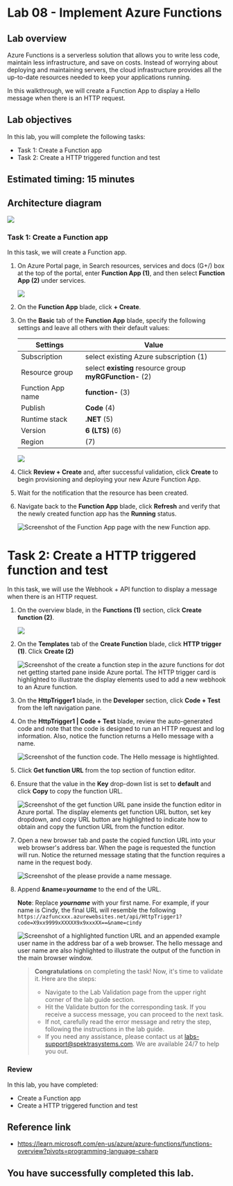 # Lab 08 - Implement Azure Functions

## Lab overview

Azure Functions is a serverless solution that allows you to write less code, maintain less infrastructure, and save on costs. Instead of worrying about deploying and maintaining servers, the cloud infrastructure provides all the up-to-date resources needed to keep your applications running.

In this walkthrough, we will create a Function App to display a Hello message when there is an HTTP request.

## Lab objectives

In this lab, you will complete the following tasks:

+ Task 1: Create a Function app
+ Task 2: Create a HTTP triggered function and test

## Estimated timing: 15 minutes

## Architecture diagram

![](../images/az900lab08.PNG) 

### Task 1: Create a Function app

In this task, we will create a Function app.

1. On Azure Portal page, in Search resources, services and docs (G+/) box at the top of the portal, enter **Function App (1)**, and then select **Function App (2)** under services.

    ![](../images/lab8-image1.png)
      
1. On the **Function App** blade, click **+ Create**.

1. On the **Basic** tab of the **Function App** blade, specify the following settings and leave all others with their default values: 

    | Settings | Value |
    | -- | --|
    | Subscription | select existing Azure subscription (1) |
    | Resource group | select **existing** resource group **myRGFunction-<inject key="DeploymentID" enableCopy="false"/>**  (2)|
    | Function App name | **function-<inject key="DeploymentID" enableCopy="false"/>** (3)|
    | Publish | **Code** (4)|
    | Runtime stack | **.NET** (5)|
    | Version | **6 (LTS)** (6)|
    | Region | **<inject key="Region" enableCopy="false"/>** (7)|
    
    ![](../images/funcl8.1.png)
    
1. Click **Review + Create** and, after successful validation, click **Create** to begin provisioning and deploying your new Azure Function App.

1. Wait for the notification that the resource has been created.

1. Navigate back to the **Function App** blade, click **Refresh** and verify that the newly created function app has the **Running** status. 

    ![Screenshot of the Function App page with the new Function app.](../images/az-204_03-01.png)

# Task 2: Create a HTTP triggered function and test

In this task, we will use the Webhook + API function to display a message when there is an HTTP request. 

1. On the overview blade, in the **Functions (1)** section, click **Create function (2)**.

    ![](../images/creatfunc.png)

1. On the **Templates** tab of the **Create Function** blade, click **HTTP trigger (1)**. Click **Create (2)**  

    ![Screenshot of the create a function step in the azure functions for dot net getting started pane inside Azure portal. The HTTP trigger card is highlighted to illustrate the display elements used to add a new webhook to an Azure function.](../images/function02.png)

1. On the **HttpTrigger1** blade, in the **Developer** section, click **Code + Test** from the left navigation pane. 

1. On the **HttpTrigger1 \| Code + Test** blade, review the auto-generated code and note that the code is designed to run an HTTP request and log information. Also, notice the function returns a Hello message with a name. 

    ![Screenshot of the function code. The Hello message is hightlighted.](../images/az-204_03-04.png)

1. Click **Get function URL** from the top section of function editor. 

1. Ensure that the value in the **Key** drop-down list is set to **default** and click **Copy** to copy the function URL. 

    ![Screenshot of the get function URL pane inside the function editor in Azure portal. The display elements get function URL button, set key dropdown, and copy URL button are highlighted to indicate how to obtain and copy the function URL from the function editor.](../images/az-204_03-05.png)

1. Open a new browser tab and paste the copied function URL into your web browser's address bar. When the page is requested the function will run. Notice the returned message stating that the function requires a name in the request body.

    ![Screenshot of the please provide a name message.](../images/az-204_03-06.png)

1. Append **&name=*yourname*** to the end of the URL.

    **Note**: Replace ***yourname*** with your first name. For example, if your name is Cindy, the final URL will resemble the following `https://azfuncxxx.azurewebsites.net/api/HttpTrigger1?code=X9xx9999xXXXXX9x9xxxXX==&name=cindy`

    ![Screenshot of a highlighted function URL and an appended example user name in the address bar of a web browser. The hello message and user name are also highlighted to illustrate the output of the function in the main browser window.](../images/az-204_03-07.png)

    <!--1. When your function runs, every invocation is traced. To view the traces in Azure portal, return to the **HttpTrigger1** blade, in the **Developer** section, click **Monitor**. For more advanced analysis, click **Run query in Application Insights**.

    ![Screenshot of a trace information log resulting from running the function inside the function editor in Azure portal.](../images/0709.png) -->

    >**Congratulations** on completing the task! Now, it's time to validate it. Here are the steps:
    > - Navigate to the Lab Validation page from the upper right corner of the lab guide section.
    > - Hit the Validate button for the corresponding task. If you receive a success message, you can proceed to the next task. 
    > - If not, carefully read the error message and retry the step, following the instructions in the lab guide.
    > - If you need any assistance, please contact us at labs-support@spektrasystems.com. We are available 24/7 to help you out.

### Review
In this lab, you have completed:
- Create a Function app
- Create a HTTP triggered function and test

## Reference link

- https://learn.microsoft.com/en-us/azure/azure-functions/functions-overview?pivots=programming-language-csharp
  
## You have successfully completed this lab.
